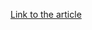 [Link to the article](https://welivesecurity.com/2013/02/04/what-do-win32redyms-and-tdl4-have-in-common/)
